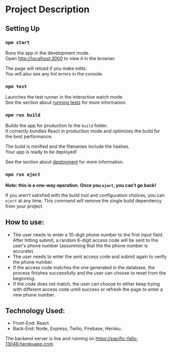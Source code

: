 # Project Description

## Setting Up

### `npm start`

Runs the app in the development mode.\
Open [http://localhost:3000](http://localhost:3000) to view it in the browser.

The page will reload if you make edits.\
You will also see any lint errors in the console.

### `npm test`

Launches the test runner in the interactive watch mode.\
See the section about [running tests](https://facebook.github.io/create-react-app/docs/running-tests) for more information.

### `npm run build`

Builds the app for production to the `build` folder.\
It correctly bundles React in production mode and optimizes the build for the best performance.

The build is minified and the filenames include the hashes.\
Your app is ready to be deployed!

See the section about [deployment](https://facebook.github.io/create-react-app/docs/deployment) for more information.

### `npm run eject`

**Note: this is a one-way operation. Once you `eject`, you can’t go back!**

If you aren’t satisfied with the build tool and configuration choices, you can `eject` at any time. This command will remove the single build dependency from your project.

## How to use:
* The user needs to enter a 10-digit phone number to the first input field. After hitting submit, a random 6-digit access code will be sent to the user's phone number (assumming that the the phone number is accurate).
* The user needs to enter the sent access code and submit again to verify the phone number.
* If the access code matches the one generated in the database, the process finishes successfully and the user can choose to reset from the beginning.
* If the code does not match, the user can choose to either keep trying with different access code untill success or refresh the page to enter a new phone number.

## Technology Used:
* Front-End: React.
* Back-End: Node, Express, Twilio, Firebase, Heroku.

The backend server is live and running on https://pacific-falls-13049.herokuapp.com.

